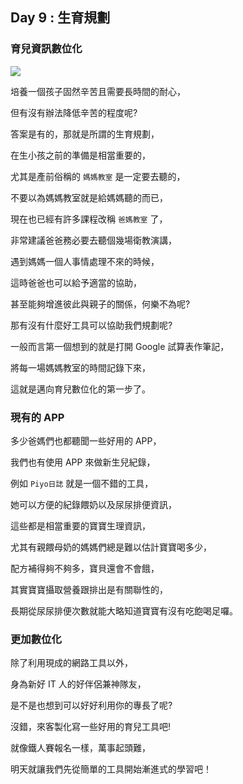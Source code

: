 ## Day 9 : 生育規劃

### 育兒資訊數位化

![](https://i.imgur.com/coWyXxz.jpg)

培養一個孩子固然辛苦且需要長時間的耐心，

但有沒有辦法降低辛苦的程度呢?

答案是有的，那就是所謂的生育規劃，

在生小孩之前的準備是相當重要的，

尤其是產前俗稱的 `媽媽教室` 是一定要去聽的，

不要以為媽媽教室就是給媽媽聽的而已，

現在也已經有許多課程改稱 `爸媽教室` 了，

非常建議爸爸務必要去聽個幾場衛教演講，

遇到媽媽一個人事情處理不來的時候，

這時爸爸也可以給予適當的協助，

甚至能夠增進彼此與親子的關係，何樂不為呢?

那有沒有什麼好工具可以協助我們規劃呢?

一般而言第一個想到的就是打開 Google 試算表作筆記，

將每一場媽媽教室的時間記錄下來，

這就是邁向育兒數位化的第一步了。

### 現有的 APP

多少爸媽們也都聽聞一些好用的 APP，

我們也有使用 APP 來做新生兒紀錄，

例如 `Piyo日誌` 就是一個不錯的工具，

她可以方便的紀錄餵奶以及尿尿排便資訊，

這些都是相當重要的寶寶生理資訊，

尤其有親餵母奶的媽媽們總是難以估計寶寶喝多少，

配方補得夠不夠多，寶貝還會不會餓，

其實寶寶攝取營養跟排出是有關聯性的，

長期從尿尿排便次數就能大略知道寶寶有沒有吃飽喝足囉。

### 更加數位化

除了利用現成的網路工具以外，

身為新好 IT 人的好伴侶兼神隊友，

是不是也想到可以好好利用你的專長了呢?

沒錯，來客製化寫一些好用的育兒工具吧!

就像鐵人賽報名一樣，萬事起頭難，

明天就讓我們先從簡單的工具開始漸進式的學習吧！